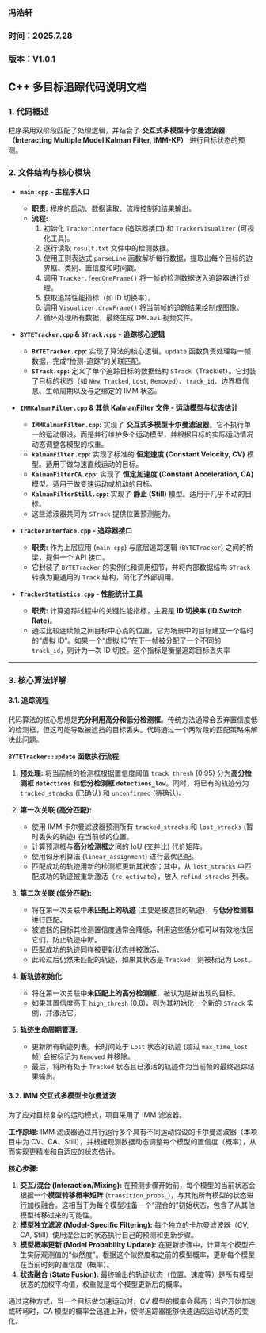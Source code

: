 ### 冯浩轩  
### 时间：2025.7.28   
### 版本：V1.0.1

## C++ 多目标追踪代码说明文档

### 1. 代码概述

程序采用双阶段匹配了处理逻辑，并结合了 **交互式多模型卡尔曼滤波器（Interacting Multiple Model Kalman Filter, IMM-KF）** 进行目标状态的预测。

### 2. 文件结构与核心模块

* **`main.cpp` - 主程序入口**
    * **职责:** 程序的启动、数据读取、流程控制和结果输出。
    * **流程:**
        1.  初始化 `TrackerInterface` (追踪器接口) 和 `TrackerVisualizer` (可视化工具)。
        2.  逐行读取 `result.txt` 文件中的检测数据。
        3.  使用正则表达式 `parseLine` 函数解析每行数据，提取出每个目标的边界框、类别、置信度和时间戳。
        4.  调用 `Tracker.feedOneFrame()` 将一帧的检测数据送入追踪器进行处理。
        5.  获取追踪性能指标（如 ID 切换率）。
        6.  调用 `Visualizer.drawFrame()` 将当前帧的追踪结果绘制成图像。
        7.  循环处理所有数据，最终生成 `IMM.avi` 视频文件。

* **`BYTETracker.cpp` & `STrack.cpp` - 追踪核心逻辑**
    * **`BYTETracker.cpp`:** 实现了算法的核心逻辑。`update` 函数负责处理每一帧数据，完成“检测-追踪”的关联匹配。
    * **`STrack.cpp`:** 定义了单个追踪目标的数据结构 `STrack`（Tracklet）。它封装了目标的状态（如 `New`, `Tracked`, `Lost`, `Removed`）、`track_id`、边界框信息、生命周期以及与之绑定的 IMM 状态。

* **`IMMKalmanFilter.cpp` & 其他 KalmanFilter 文件 - 运动模型与状态估计**
    * **`IMMKalmanFilter.cpp`:** 实现了 **交互式多模型卡尔曼滤波器**。它不执行单一的运动假设，而是并行维护多个运动模型，并根据目标的实际运动情况动态调整各模型的权重。
    * **`kalmanFilter.cpp`:** 实现了标准的 **恒定速度 (Constant Velocity, CV)** 模型。适用于做匀速直线运动的目标。
    * **`KalmanFilterCA.cpp`:** 实现了 **恒定加速度 (Constant Acceleration, CA)** 模型。适用于做变速运动或机动的目标。
    * **`KalmanFilterStill.cpp`:** 实现了 **静止 (Still)** 模型。适用于几乎不动的目标。
    * 这些滤波器共同为 `STrack` 提供位置预测能力。

* **`TrackerInterface.cpp` - 追踪器接口**
    * **职责:** 作为上层应用 (`main.cpp`) 与底层追踪逻辑 (`BYTETracker`) 之间的桥梁，提供一个 API 接口。
    * 它封装了 `BYTETracker` 的实例化和调用细节，并将内部数据结构 `STrack` 转换为更通用的 `Track` 结构，简化了外部调用。



* **`TrackerStatistics.cpp` - 性能统计工具**
    * **职责:** 计算追踪过程中的关键性能指标，主要是 **ID 切换率 (ID Switch Rate)**。
    * 通过比较连续帧之间目标中心点的位置，它为场景中的目标建立一个临时的“虚拟 ID”。如果一个“虚拟 ID”在下一帧被分配了一个不同的 `track_id`，则计为一次 ID 切换。这个指标是衡量追踪目标丢失率

---

### 3. 核心算法详解

#### 3.1. 追踪流程

代码算法的核心思想是**充分利用高分和低分检测框**。传统方法通常会丢弃置信度低的检测框，但这可能导致被遮挡的目标丢失。代码通过一个两阶段的匹配策略来解决此问题。

**`BYTETracker::update` 函数执行流程:**

1.  **预处理:** 将当前帧的检测框根据置信度阈值 `track_thresh` (0.95) 分为**高分检测框 `detections`** 和**低分检测框 `detections_low`**。同时，将已有的轨迹分为 `tracked_stracks` (已确认) 和 `unconfirmed` (待确认)。

2.  **第一次关联 (高分匹配):**
    * 使用 IMM 卡尔曼滤波器预测所有 `tracked_stracks` 和 `lost_stracks` (暂时丢失的轨迹) 在当前帧的位置。
    * 计算预测框与**高分检测框**之间的 IoU (交并比) 代价矩阵。
    * 使用匈牙利算法 (`linear_assignment`) 进行最优匹配。
    * 匹配成功的轨迹用新的检测框更新其状态；其中，从 `lost_stracks` 中匹配成功的轨迹被重新激活（`re_activate`），放入 `refind_stracks` 列表。

3.  **第二次关联 (低分匹配):**
    * 将在第一次关联中**未匹配上的轨迹** (主要是被遮挡的轨迹)，与**低分检测框**进行匹配。
    * 被遮挡的目标其检测置信度通常会降低，利用这些低分框可以有效地找回它们，防止轨迹中断。
    * 匹配成功的轨迹同样被更新状态并被激活。
    * 此轮过后仍然未匹配的轨迹，如果其状态是 `Tracked`，则被标记为 `Lost`。

4.  **新轨迹初始化:**
    * 将在第一次关联中**未匹配上的高分检测框**，被认为是新出现的目标。
    * 如果其置信度高于 `high_thresh` (0.8)，则为其初始化一个新的 `STrack` 实例，并激活它。

5.  **轨迹生命周期管理:**
    * 更新所有轨迹列表。长时间处于 `Lost` 状态的轨迹 (超过 `max_time_lost` 帧) 会被标记为 `Removed` 并移除。
    * 最后，将所有处于 `Tracked` 状态且已激活的轨迹作为当前帧的最终追踪结果输出。

#### 3.2. IMM 交互式多模型卡尔曼滤波

为了应对目标复杂的运动模式，项目采用了 IMM 滤波器。

**工作原理:**
IMM 滤波器通过并行运行多个具有不同运动假设的卡尔曼滤波器（本项目中为 CV、CA、Still），并根据观测数据动态调整每个模型的置信度（概率），从而实现更精准和自适应的状态估计。

**核心步骤:**

1.  **交互/混合 (Interaction/Mixing):** 在预测步骤开始前，每个模型的当前状态会根据一个**模型转移概率矩阵** (`transition_probs_`)，与其他所有模型的状态进行加权融合。这相当于为每个模型准备一个“混合的”初始状态，包含了从其他模型转移过来的可能性。
2.  **模型独立滤波 (Model-Specific Filtering):** 每个独立的卡尔曼滤波器（CV, CA, Still）使用混合后的状态执行自己的预测和更新步骤。
3.  **模型概率更新 (Model Probability Update):** 在更新步骤中，计算每个模型产生实际观测值的“似然度”。根据这个似然度和之前的模型概率，更新每个模型在当前时刻的置信度（概率）。
4.  **状态融合 (State Fusion):** 最终输出的轨迹状态（位置、速度等）是所有模型状态的加权平均值，权重就是每个模型更新后的概率。

通过这种方式，当一个目标做匀速运动时，CV 模型的概率会最高；当它开始加速或转弯时，CA 模型的概率会迅速上升，使得追踪器能够快速适应运动状态的变化。

